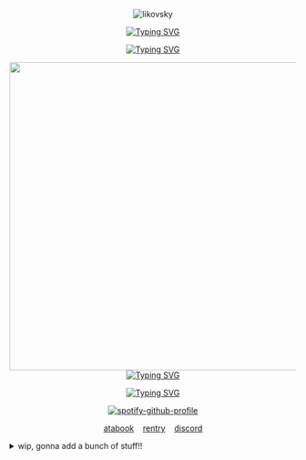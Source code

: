 <p align="center"> <img src="https://komarev.com/ghpvc/?username=likovskyx&label=live%20by%20the%20sword%20die%20by%20the%20sword&color=4BBFE6&style=plastic" alt="likovsky" /> </p>
<div align="center">

<p align="center">
<a href="https://git.io/typing-svg"><img src="https://readme-typing-svg.demolab.com?font=Happy+Monkey&size=25&duration=0.001&pause=1000000&color=D913E8&center=true&vCenter=true&width=435&lines=!+BEST+VIEWED+IN+DARK+MODE+!" alt="Typing SVG" /></a>
</p>
<p align="center">
<a href="https://git.io/typing-svg"><img src="https://readme-typing-svg.demolab.com?font=Happy+Monkey&size=25&duration=0.001&pause=1000000&color=D913E8&center=true&vCenter=true&width=435&lines=!+MIGHT+NOT+BE+MOBILE+FRIENDLY+!" alt="Typing SVG" /></a>
</p>

  
<img src="https://i.ibb.co/VprQ4H7g/boymale.gif" width="597" height="540">
</div>

<div align="center">
<a href="https://git.io/typing-svg"><img src="https://readme-typing-svg.demolab.com?font=Happy+Monkey&size=20&duration=0.001&pause=1000000&color=FEFE37&center=true&vCenter=true&multiline=true&width=435&lines=w1llbyers%E2%80%98%E3%85%A4%231%E3%85%A4fan" alt="Typing SVG" /></a>

  <a href="https://git.io/typing-svg"><img src="https://readme-typing-svg.demolab.com?font=Happy+Monkey&size=20&duration=0.001&pause=1000000&color=FEFE37&center=true&vCenter=true&multiline=true&width=435&lines=6%E2%80%987%E3%85%A4feminist%E3%85%A4btw%E3%85%A4%40ladies" alt="Typing SVG" /></a>
</div>

<p align="center">
  <a href="https://spotify-github-profile.kittinanx.com/api/view?uid=nxy9aa2smpdjkrrbx547hnjj0&redirect=true">
    <img src="https://spotify-github-profile.kittinanx.com/api/view?uid=nxy9aa2smpdjkrrbx547hnjj0&cover_image=true&theme=natemoo-re&show_offline=false&background_color=121212&interchange=true&bar_color=53b14f&bar_color_cover=false" alt="spotify-github-profile" />
  </a>
</p>




<p align="center">
  <a href="https://blue.atabook.org/">atabook</a>
    &nbsp;&nbsp;
  <a href="Https://rentry.co/wimi">rentry</a>
    &nbsp;&nbsp;
  <a href="https://discordid.netlify.app/?id=1201915598213484607">discord</a>

</p>


<details>
  <summary>wip, gonna add a bunch of stuff!!</summary>
  <p>wip</p>
</details>
